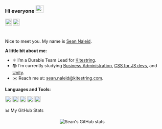 ### Hi everyone <img src="https://media.giphy.com/media/hvRJCLFzcasrR4ia7z/giphy.gif" width="25px">
<a href="https://twitter.com/SeanNaleid">
  <img align="left" alt="Sean Naleid | Twitter" width="22px" src="https://cdn.simpleicons.org/x/000/fff" />
</a>
<a href="https://www.linkedin.com/in/sean-naleid-vargas/">
  <img align="left" alt="Sean's LinkedIn" width="22px" src="https://cdn.simpleicons.org/LinkedIn/000/fff"/>
</a>

<br />
<br />
<br />

Nice to meet you. My name is [Sean Naleid](https://www.seanaleid.com).
  
**A little bit about me:**

- ⚛️ I’m a Durable Team Lead for [Kitestring](https://www.kitestring.com/).
- 📚 I’m currently studying [Business Administration](https://www.eae.es/en/full-time/mba/presentation), [CSS for JS devs](https://courses.joshwcomeau.com/css-for-js), and [Unity](https://learn.unity.com/).
- ✉️ Reach me at: [sean.naleid@kitestring.com](mailto:sean.naleid@kitestring.com).

**Languages and Tools:**  

<code><img height="20" src="https://cdn.simpleicons.org/javascript/F7DF1E/F7DF1E"></code>
<code><img height="20" src="https://cdn.simpleicons.org/react/61DAFB/61DAFB"></code>
<code><img height="20" src="https://cdn.simpleicons.org/node.js/339933/339933"></code>
<code><img height="20" src="https://cdn.simpleicons.org/python/3776AB/3776AB"></code>
<code><img height="20" src="https://cdn.simpleicons.org/git/F05032/F05032"></code>

📊 My GitHub Stats

<p align="center"> <img src="https://github-readme-stats.vercel.app/api?username=seanaleid&show_icons=true&theme=gotham" alt="Sean's GitHub stats" />
